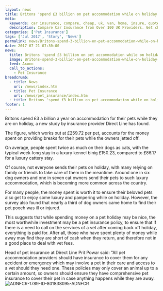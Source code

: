 ```yaml
---
layout: news
title: Britons 'spend £3 billion on pet accommodation while on holiday' - Quotezone.co.uk
meta:
  keywords: car insurance, compare, cheap, uk, van, home, insure, quotes, online, comparison, bike, loans, life
  description: Compare Car Insurance from Over 100 UK Providers. Get cheap quotes online now using our fast, free, secure comparison site
categories: ['Pet Insurance']
tags: ['Jul 2017', 'Story', 'News']
permalink: news/Britons-spend-3-billion-on-pet-accommodation-while-on-holiday-.htm
date: 2017-07-21 07:30:00
news:
  title: Britons 'spend £3 billion on pet accommodation while on holiday'
  image: Britons-spend-3-billion-on-pet-accommodation-while-on-holiday-
  feed: Axonn
  call_to_actions:
    - Pet Insurance
breadcrumb:
  - title: News
    url: /news/index.htm
  - title: Pet Insurance
    url: /news/pet_insurance/index.htm
  - title: Britons 'spend £3 billion on pet accommodation while on holiday'
footer: 1
---
```


Britons spend &pound;3 a billion a year on accommodation for their pets while they are on holiday, a new study by insurance provider Direct Line has found.

The figure, which works out at &pound;259.72 per pet, accounts for the money spent on providing breaks for their pets while the owners jetted off.

On average, people spent twice as much on their dogs as cats, with the typical week-long stay in a luxury kennel binig &pound;150.23, compared to &pound;86.17 for a luxury cattery stay.&nbsp;

Of course, not everyone sends their pets on holiday, with many relying on family or friends to take care of them in the meantime. Around one in six dog owners and one in seven cat owners send their pets to such luxury accommodation, which is becoming more common across the country. &nbsp;

For many people, the money spent is worth it to ensure their beloved pets also get to enjoy some luxury and pampering while on holiday. However, the survey also found that nearly a third of dog owners came home to find their pet pooch was ill or injured.

This suggests that while spending money on a pet holiday may be nice, the most worthwhile investment may be a pet insurance policy, to ensure that if there is a need to call on the services of a vet after coming back off holiday, everything is paid for. After all, those who have spent plenty of money while away may find they are short of cash when they return, and therefore not in a good place to deal with vet fees.&nbsp;

Head of pet insurance at Direct Line Prit Powar said: &quot;All pet accommodation providers should have insurance to cover them for any accident or emergency which may involve a pet in their care and access to a vet should they need one. These policies may only cover an animal up to a certain amount, so owners should ensure they have comprehensive pet insurance to cover their pet in case anything happens while they are away.<img alt="ADNFCR-1789-ID-801838095-ADNFCR" src="http://feeds.directnews.co.uk/feedtrack/justcopyright.gif?feedid=1789&itemid=801838095" />